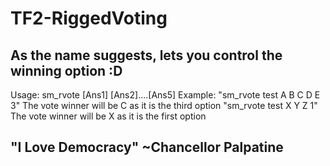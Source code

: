 # TF2-RiggedVoting
As the name suggests, lets you control the winning option :D
---------------------------------------------------------------
Usage: sm_rvote <question> [Ans1] [Ans2]....[Ans5] <Winning Option>
Example: "sm_rvote test A B C D E 3"
The vote winner will be C as it is the third option
         "sm_rvote test X Y Z 1"
The vote winner will be X as it is the first option
         
"I Love Democracy" ~Chancellor Palpatine
--------------------------------------------------------------------
